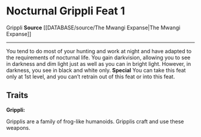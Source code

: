 ﻿---
feat: Nocturnal Grippli
id: '2821'
level: '1'
name: Nocturnal Grippli
rarity: Common
source: '[[DATABASE/source/The Mwangi Expanse|The Mwangi Expanse]]'
trait:
- '[[DATABASE/trait/Grippli|Grippli]]'
type: Feat

---
# Nocturnal Grippli <span class="item-type">Feat 1</span>

<span class="item-trait">Grippli</span>
**Source** [[DATABASE/source/The Mwangi Expanse|The Mwangi Expanse]]

---
You tend to do most of your hunting and work at night and have adapted to the requirements of nocturnal life. You gain darkvision, allowing you to see in darkness and dim light just as well as you can in bright light. However, in darkness, you see in black and white only.
**Special** You can take this feat only at 1st level, and you can’t retrain out of this feat or into this feat.

## Traits

**Grippli:**

Gripplis are a family of frog-like humanoids. Gripplis craft and use these weapons.